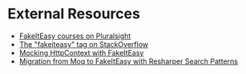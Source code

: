 # External Resources

* [FakeItEasy courses on Pluralsight](https://www.pluralsight.com/tag/fakeiteasy)
* [The "fakeiteasy" tag on StackOverflow](https://stackoverflow.com/questions/tagged/fakeiteasy)
* [Mocking HttpContext with FakeItEasy](https://blog.jonathanchannon.com/2013/04/30/mocking-httpcontext-with-fake-it-easy/)
* [Migration from Moq to FakeItEasy with Resharper Search Patterns](https://www.planetgeek.ch/2013/07/18/migration-from-moq-to-fakeiteasy-with-resharper-search-patterns/)
